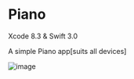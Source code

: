# Piano
Xcode 8.3 &amp; Swift 3.0

A simple Piano app[suits all devices]

![image](https://cloud.githubusercontent.com/assets/22356188/25631246/ca5637c0-2f3d-11e7-82ca-0c0ea86b871c.png)
